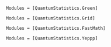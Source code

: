 ```@autodocs
Modules = [QuantumStatistics.Green]
```

```@autodocs
Modules = [QuantumStatistics.Grid]
```

```@autodocs
Modules = [QuantumStatistics.FastMath]
```

```@autodocs
Modules = [QuantumStatistics.Yeppp]
```
